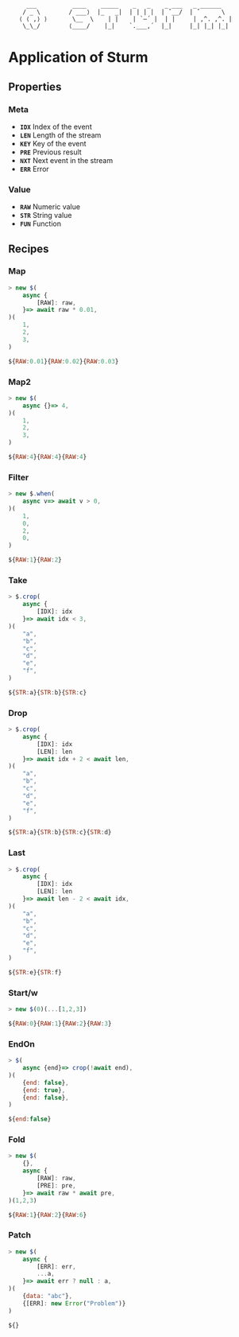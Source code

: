 ```
     ___          ____    _____    _   _    _ ___   _ ______
    / _ \        / ___⟩  |_   _|  | | | |  | ˇ__/  | ˇ      \
   ⟨ ⟨ ,⟩ ⟩       \__  \    | |    | `–´ |  | |     | ,^. ,^. |
    \_\_/        ⟨____/    |_|    `.___,´  |_|     |_| |_| |_|

```

# Application of Sturm

## Properties
### Meta
- **`IDX`** Index of the event
- **`LEN`** Length of the stream
- **`KEY`** Key of the event
- **`PRE`** Previous result
- **`NXT`** Next event in the stream
- **`ERR`** Error

### Value
- **`RAW`** Numeric value
- **`STR`** String value
- **`FUN`** Function

## Recipes
### Map
```js
> new $(
    async {
        [RAW]: raw,
    }=> await raw * 0.01,
)(
    1,
    2,
    3,
)

${RAW:0.01}{RAW:0.02}{RAW:0.03}
```

### Map2
```js
> new $(
    async {}=> 4,
)(
    1,
    2,
    3,
)

${RAW:4}{RAW:4}{RAW:4}
```

### Filter
```js
> new $.when(
    async v=> await v > 0,
)(
    1,
    0,
    2,
    0,
)

${RAW:1}{RAW:2}
```

### Take
```js
> $.crop(
    async {
        [IDX]: idx
    }=> await idx < 3,
)(
    "a",
    "b",
    "c",
    "d",
    "e",
    "f",
)

${STR:a}{STR:b}{STR:c}
```

### Drop
```js
> $.crop(
    async {
        [IDX]: idx
        [LEN]: len
    }=> await idx + 2 < await len,
)(
    "a",
    "b",
    "c",
    "d",
    "e",
    "f",
)

${STR:a}{STR:b}{STR:c}{STR:d}
```

### Last
```js
> $.crop(
    async {
        [IDX]: idx
        [LEN]: len
    }=> await len - 2 < await idx,
)(
    "a",
    "b",
    "c",
    "d",
    "e",
    "f",
)

${STR:e}{STR:f}
```

### Start/w
```js
> new $(0)(...[1,2,3])

${RAW:0}{RAW:1}{RAW:2}{RAW:3}
```

### EndOn
```js
> $(
    async {end}=> crop(!await end),
)(
    {end: false},
    {end: true},
    {end: false},
)

${end:false}
```

### Fold
```js
> new $(
    {},
    async {
        [RAW]: raw,
        [PRE]: pre,
    }=> await raw * await pre,
)(1,2,3)

${RAW:1}{RAW:2}{RAW:6}
```

### Patch
```js
> new $(
    async {
        [ERR]: err,
        ...a,
    }=> await err ? null : a,
)(
    {data: "abc"},
    {[ERR]: new Error("Problem")}
)

${}
```
